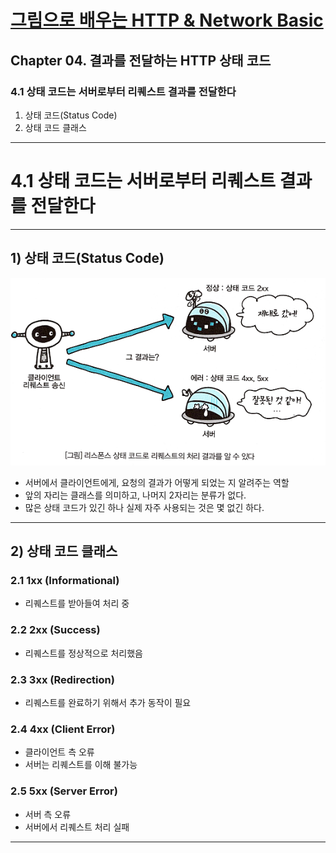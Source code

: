 # <a href = "../README.md" target="_blank">그림으로 배우는 HTTP & Network Basic</a>
## Chapter 04. 결과를 전달하는 HTTP 상태 코드
### 4.1 상태 코드는 서버로부터 리퀘스트 결과를 전달한다
1) 상태 코드(Status Code)
2) 상태 코드 클래스

---

# 4.1 상태 코드는 서버로부터 리퀘스트 결과를 전달한다

---

## 1) 상태 코드(Status Code)
![picture-4-01](imgs/picture-4-01.png)

- 서버에서 클라이언트에게, 요청의 결과가 어떻게 되었는 지 알려주는 역할
- 앞의 자리는 클래스를 의미하고, 나머지 2자리는 분류가 없다.
- 많은 상태 코드가 있긴 하나 실제 자주 사용되는 것은 몇 없긴 하다.

---

## 2) 상태 코드 클래스

### 2.1 1xx (Informational)
- 리퀘스트를 받아들여 처리 중

### 2.2 2xx (Success)
- 리퀘스트를 정상적으로 처리했음

### 2.3 3xx (Redirection)
- 리퀘스트를 완료하기 위해서 추가 동작이 필요

### 2.4 4xx (Client Error)
- 클라이언트 측 오류
- 서버는 리퀘스트를 이해 불가능

### 2.5 5xx (Server Error)
- 서버 측 오류
- 서버에서 리퀘스트 처리 실패

---
